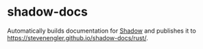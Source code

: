 # shadow-docs

Automatically builds documentation for [Shadow](https://github.com/shadow/shadow) and
publishes it to https://stevenengler.github.io/shadow-docs/rust/.
